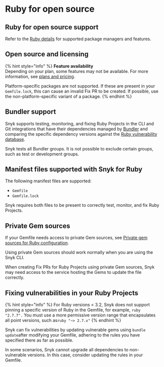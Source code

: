 # Ruby for open source

## Ruby for open source support

Refer to the [Ruby details](../snyk-language-support-details.md#ruby) for supported package managers and features.

## Open source and licensing

{% hint style="info" %}
**Feature availability**\
Depending on your plan, some features may not be available. For more information, see  [plans and pricing](https://snyk.io/plans/).

Platform-specific packages are not supported. If these are present in your `Gemfile.lock`, this can cause an invalid Fix PR to be created. If possible, use the non-platform-specific variant of a package.
{% endhint %}



## Bundler support

Snyk supports testing, monitoring, and fixing Ruby Projects in the CLI and Git integrations that have their dependencies managed by [Bundler](https://bundler.io/) and comparing the specific dependency versions against the [Ruby vulnerability database](https://snyk.io/vuln?type=rubygems).

Snyk tests all Bundler groups. It is not possible to exclude certain groups, such as test or development groups.

## Manifest files supported with Snyk for Ruby

The following manifest files are supported:

* `Gemfile`
* `Gemfile.lock`

Snyk requires both files to be present to correctly test, monitor, and fix Ruby Projects.

## **Private Gem sources**

If your Gemfile needs access to private Gem sources, see [Private gem sources for Ruby configuration](../../scan-with-snyk/snyk-open-source/package-repository-integrations/private-gem-sources-for-ruby-configuration.md).

Using private Gem sources should work normally when you are using the Snyk CLI.

When creating Fix PRs for Ruby Projects using private Gem sources, Snyk may need access to the service hosting the Gems to update the file correctly.

## Fixing vulnerabilities in your Ruby Projects

{% hint style="info" %}
For Ruby versions < 3.2, Snyk does not support pinning a specific version of Ruby in the Gemfile, for example, `ruby "2.7.7".` You must use a more permissive version range that encapsulates all point versions, such as`ruby "~> 2.7.x"`
{% endhint %}

Snyk can fix vulnerabilities by updating vulnerable gems using `bundle update`after modifying your Gemfile, adhering to the rules you have specified there as far as possible.

In some scenarios, Snyk cannot upgrade all dependencies to non-vulnerable versions. In this case, consider updating the rules in your Gemfile.

